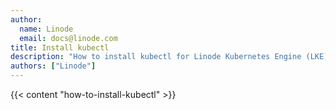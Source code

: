 ```yaml
---
author:
  name: Linode
  email: docs@linode.com
title: Install kubectl
description: "How to install kubectl for Linode Kubernetes Engine (LKE)"
authors: ["Linode"]
---
```


{{< content "how-to-install-kubectl" >}}